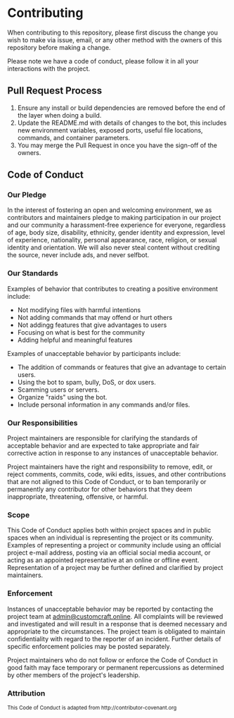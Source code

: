 # Contributing

When contributing to this repository, please first discuss the change you wish to make via issue,
email, or any other method with the owners of this repository before making a change. 

Please note we have a code of conduct, please follow it in all your interactions with the project.

## Pull Request Process

1. Ensure any install or build dependencies are removed before the end of the layer when doing a 
   build.
2. Update the README.md with details of changes to the bot, this includes new environment 
   variables, exposed ports, useful file locations, commands, and container parameters.
3. You may merge the Pull Request in once you have the sign-off of the owners.

## Code of Conduct

### Our Pledge

In the interest of fostering an open and welcoming environment, we as
contributors and maintainers pledge to making participation in our project and
our community a harassment-free experience for everyone, regardless of age, body
size, disability, ethnicity, gender identity and expression, level of experience,
nationality, personal appearance, race, religion, or sexual identity and
orientation. We will also never steal content without crediting the source,
never include ads, and never selfbot.

### Our Standards

Examples of behavior that contributes to creating a positive environment
include:

* Not modifying files with harmful intentions
* Not adding commands that may offend or hurt others
* Not addingg features that give advantages to users
* Focusing on what is best for the community
* Adding helpful and meaningful features

Examples of unacceptable behavior by participants include:

* The addition of commands or features that give an advantage to certain users.
* Using the bot to spam, bully, DoS, or dox users.
* Scamming users or servers.
* Organize "raids" using the bot.
* Include personal information in any commands and/or files.

### Our Responsibilities

Project maintainers are responsible for clarifying the standards of acceptable
behavior and are expected to take appropriate and fair corrective action in
response to any instances of unacceptable behavior.

Project maintainers have the right and responsibility to remove, edit, or
reject comments, commits, code, wiki edits, issues, and other contributions
that are not aligned to this Code of Conduct, or to ban temporarily or
permanently any contributor for other behaviors that they deem inappropriate,
threatening, offensive, or harmful.

### Scope

This Code of Conduct applies both within project spaces and in public spaces
when an individual is representing the project or its community. Examples of
representing a project or community include using an official project e-mail
address, posting via an official social media account, or acting as an appointed
representative at an online or offline event. Representation of a project may be
further defined and clarified by project maintainers.

### Enforcement

Instances of unacceptable behavior may be reported 
by contacting the project team at admin@customcraft.online. All
complaints will be reviewed and investigated and will result in a response that
is deemed necessary and appropriate to the circumstances. The project team is
obligated to maintain confidentiality with regard to the reporter of an incident.
Further details of specific enforcement policies may be posted separately.

Project maintainers who do not follow or enforce the Code of Conduct in good
faith may face temporary or permanent repercussions as determined by other
members of the project's leadership.

### Attribution
<sub>
This Code of Conduct is adapted from http://contributor-covenant.org
</sub>
